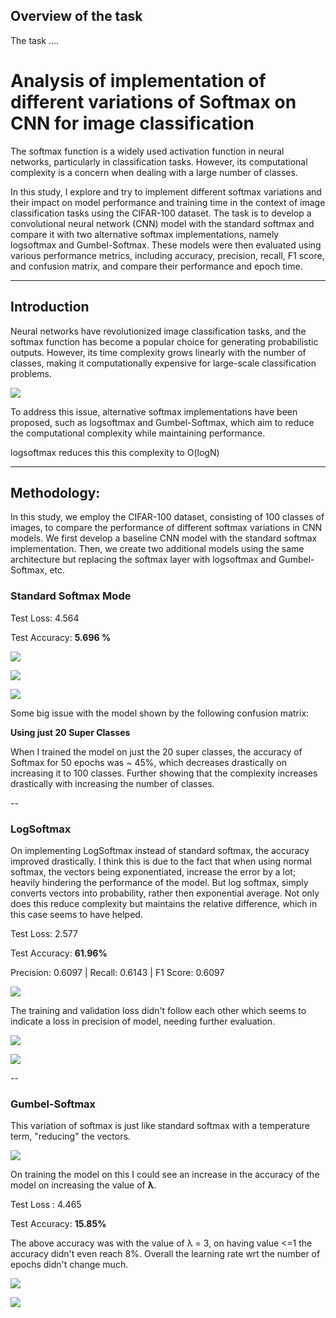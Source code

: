 ## Overview of the task

The task ....

# Analysis of implementation of different variations of Softmax on CNN for image classification

The softmax function is a widely used activation function in neural networks, particularly in classification tasks. However, its computational complexity is a concern when dealing with a large number of classes. 

In this study, I explore  and try to implement different softmax variations and their impact on model performance and training time in the context of image classification tasks using the CIFAR-100 dataset. The task is to develop a convolutional neural network (CNN) model with the standard softmax and compare it with two alternative softmax implementations, namely logsoftmax and Gumbel-Softmax. These models were then evaluated using various performance metrics, including accuracy, precision, recall, F1 score, and confusion matrix, and compare their performance and epoch time.

---

## Introduction

Neural networks have revolutionized image classification tasks, and the softmax function has become a popular choice for generating probabilistic outputs. However, its time complexity grows linearly with the number of classes, making it computationally expensive for large-scale classification problems. 

![](assets/softmaxworkingsimple.jpg)

To address this issue, alternative softmax implementations have been proposed, such as logsoftmax and Gumbel-Softmax, which aim to reduce the computational complexity while maintaining performance.

logsoftmax reduces this this complexity to O(logN)

---

## Methodology:

In this study, we employ the CIFAR-100 dataset, consisting of 100 classes of images, to compare the performance of different softmax variations in CNN models. We first develop a baseline CNN model with the standard softmax implementation. Then, we create two additional models using the same architecture but replacing the softmax layer with logsoftmax and Gumbel-Softmax, etc.


### Standard Softmax Mode

Test Loss: 4.564

Test Accuracy: **5.696 %**

![](assets/models/normiesoftmax-lossepoch.png)

![](assets/models/normiesoftmax-lrbn.png)

![](assets/models/softmaxv1_confusionmatrix.png)

Some big issue with the model shown by the following confusion matrix:


**Using just 20 Super Classes**

When I trained the model on just the 20 super classes, the accuracy of Softmax for 50 epochs was ~ 45%, which decreases drastically on increasing it to 100 classes. Further showing that the complexity increases drastically with increasing the number of classes.

--

### LogSoftmax

On implementing LogSoftmax instead of standard softmax, the accuracy improved drastically. I think this is due to the fact that when using normal softmax, the vectors being exponentiated, increase the error by a lot; heavily hindering the performance of the model. But log softmax, simply converts vectors into probability, rather then exponential average. Not only does this reduce complexity but maintains the relative difference, which in this case seems to have helped.

Test Loss: 2.577

Test Accuracy: **61.96%**

Precision: 0.6097 | Recall: 0.6143 | F1 Score: 0.6097


![](assets/models/logsoftmax/logsoftmaxv0-lossepoch.png)

The training and validation loss didn't follow each other which seems to indicate a loss in precision of model, needing further evaluation.

![](assets/models/logsoftmax/logsoftmaxv0-lrbn.png)

![](assets/models/logsoftmax/logsoftmax_confusionmatrix_v1_highres.png)

--

### Gumbel-Softmax

This variation of softmax is just like standard softmax with a temperature term, "reducing" the vectors.

![](assets/lolgumbelsoftmax.png)

On training the model on this I could see an increase in the accuracy of the model on increasing the value of **λ**.

Test Loss : 4.465

Test Accuracy: **15.85%**

The above accuracy was with the value of λ = 3, on having value <=1 the accuracy didn't even reach 8%. Overall the learning rate wrt the number of epochs didn't change much.

![](assets/models/gumbel-accuracyepoch.png)

![](assets/models/gumbel-lossepoch.png)




